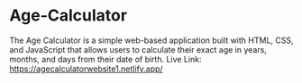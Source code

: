 # Age-Calculator
The Age Calculator is a simple web-based application built with HTML, CSS, and JavaScript that allows users to calculate their exact age in years, months, and days from their date of birth.
Live Link: https://agecalculatorwebsite1.netlify.app/
